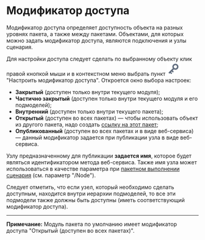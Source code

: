 # Модификатор доступа

Модификатор доступа определяет доступность объекта на разных уровнях пакета, а также между пакетами. Объектами, для которых можно задать модификатор доступа, являются подключения и узлы сценария.

Для настройки доступа следует сделать по выбранному объекту клик правой кнопкой мыши и в контекстном меню выбрать пункт ![Настроить модификатор доступа](../media/app/icons/toolbar-18/toolbar-18-136.svg) "Настроить модификатор доступа". Откроется окно выбора настроек:

* **Закрытый** (доступен только внутри текущего модуля);
* **Частично закрытый** (доступен только внутри текущего модуля и его подмоделей);
* **Внутренний** (доступен только внутри текущего пакета);
* **Открытый** (доступен во всех пакетах) — чтобы использовать объект из другого пакета, надо создать [ссылку на этот пакет](./link-to-packet.md);
* **Опубликованный** (доступен во всех пакетах и в виде веб-сервиса) — данный модификатор задается при публикации узла в виде веб-сервиса.

Узлу предназначенному для публикации **задается имя**, которое будет являться идентификатором метода веб-сервиса. Также имя узла может использоваться в качестве параметра при [пакетном выполнении сценария](./batchlauncher.md)
(см. параметр "/Node").

Следует отметить, что если узел, который необходимо сделать доступным, находится внутри иерархии подмоделей, то все эти подмодели также должны быть доступны (иметь соответствующий модификатор доступа).

-----

**Примечание:** Модуль пакета по умолчанию имеет модификатор доступа "Открытый (доступен во всех пакетах)".
